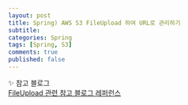 ```yaml
---
layout: post
title: Spring) AWS S3 FileUpload 하여 URL로 관리하기  
subtitle: 
categories: Spring
tags: [Spring, S3]
comments: true
published: false
---
```




✨ 참고 블로그  
[FileUpload 관련 참고 블로그 레퍼런스]

[FileUpload 관련 참고 블로그 레퍼런스]:https://victorydntmd.tistory.com/334